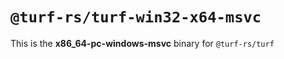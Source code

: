 # `@turf-rs/turf-win32-x64-msvc`

This is the **x86_64-pc-windows-msvc** binary for `@turf-rs/turf`
